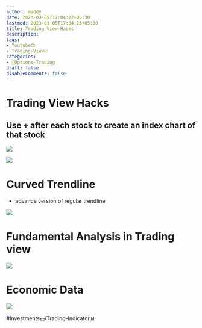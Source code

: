 ```yaml
---
author: maddy
date: 2023-03-05T17:04:22+05:30
lastmod: 2023-03-05T17:04:23+05:30
title: Trading View Hacks
description: 
tags:
- Youtube📺
- Trading-View📈
categories: 
- 🤹Options-Trading
draft: false
disableComments: false
---
```

# Trading View Hacks

## Use + after each stock to create an index chart of that stock

![](https://i.imgur.com/IFEEQ0D.png)

![](https://i.imgur.com/sdVqZIf.png)

# Curved Trendline
- advance version of regular trendline

![](https://i.imgur.com/UA5C0qM.png)


# Fundamental Analysis in Trading view

![](https://i.imgur.com/rkRZwjU.png)

# Economic Data

![](https://i.imgur.com/PSmaLES.png)

#Investments💷/Trading-Indicator📊
